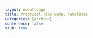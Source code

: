 ```yaml
---
layout: event-page
title: Practical Tips &amp; Templates
categories: [archive]
conference: false
stub: true
---
```




